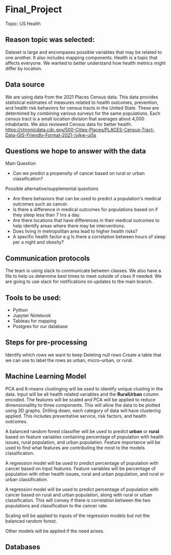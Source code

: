# Final_Project

Topic: US Health

## Reason topic was selected:
Dataset is large and encompases possible variables that may be related to one another.  It also includes mapping components.  Health is a topic that affects everyone.  We wanted to better understand how health metrics might differ by location.

## Data source
We are using data from the 2021 Places Census data.  This data provides statistical estimates of measures related to health outcomes, prevention, and health risk behaviors for census tracts in the United State.  These are determined by combining various surveys for the same populations.  Each census tract is a small location division that averages about 4,000 inhabitants.  We also reviewed Census data for better health.
https://chronicdata.cdc.gov/500-Cities-Places/PLACES-Census-Tract-Data-GIS-Friendly-Format-2021-/yjkw-uj5s

## Questions we hope to answer with the data
Main Question
- Can we predict a propensity of cancer based on rural or urban classification?

Possible alternative/supplemental questions
- Are there behaviors that can be used to predict a population's medical outcomes such as cancer.
- Is there a difference in medical outcomes for populations based on if they sleep less than 7 hrs a day.
- Are there locations that have differences in their medical outcomes to help identify areas where there may be interventions.
- Does living in metropolitan area lead to higher health risks?
- A specific health factor e.g Is there a correlation between hours of sleep per a night and obesity?


## Communication protocols
The team is using slack to communicate between classes.  We also have a file to help us determine best times to meet outside of class if needed.  We are going to use slack for notifications on updates to the main branch.

## Tools to be used:
- Python
- Jupyter Notebook
- Tableau for mapping
- Postgres for our database

## Steps for pre-processing
Identify which rows we want to keep
Deleting null rows
Create a table that we can use to label the rows as urban, micro-urban, or rural.


## Machine Learning Model

PCA and K-means clustinging will be used to identify unique clusting in the data. Input will be all health related variables and the **RuralUrban** column encoded. The features will be scaled and PCA will be applied to reduce dimensionallity to three components. This will allow the data to be plotted using 3D graphs. Drilling down, each category of data will have clustering applied. This includes preventative service, risk factors, and health outcomes.

A balanced random forest classifier will be used to predict **urban** or **rural** based on feature variables containing percentage of population with health issues, rural population, and urban population. Feature importance will be used to find what features are contributing the most to the models classification. 

A regression model will be used to predict percentage of population with cancer based on input features. Feature variables will be percentage of population with other health issues, rural and urban population, and rural or urban classification.

A regression model will be used to predict percentage of population with cancer based on rural and urban population, along with rural or urban classification. This will convey if there is correlation between the two populations and classification to the cancer rate.

Scaling will be applied to inputs of the regression models but not the balanced random forest.

Other models will be applied if the need arises. 

## Databases


